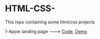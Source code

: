 # HTML-CSS-
This repo containing some html/css projects

1-Appie landing page ---> [Code](https://github.com/AbderahmanBenchalel/HTML-CSS-projects/tree/main/Appie-landing-page), [Demo](https://appie-benchalel.netlify.app/)
